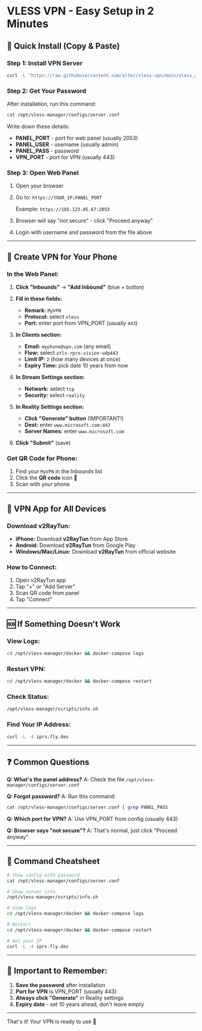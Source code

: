 # VLESS VPN - Easy Setup in 2 Minutes

## 🚀 Quick Install (Copy & Paste)

### Step 1: Install VPN Server
```bash
curl -L "https://raw.githubusercontent.com/alter/vless-vpn/main/vless_auto_installer.sh" | sudo bash
```

### Step 2: Get Your Password
After installation, run this command:
```bash
cat /opt/vless-manager/configs/server.conf
```

Write down these details:
- **PANEL_PORT** - port for web panel (usually 2053)
- **PANEL_USER** - username (usually admin)
- **PANEL_PASS** - password
- **VPN_PORT** - port for VPN (usually 443)

### Step 3: Open Web Panel
1. Open your browser
2. Go to: `https://YOUR_IP:PANEL_PORT`
   
   Example: `https://185.123.45.67:2053`
   
3. Browser will say "not secure" - click "Proceed anyway"
4. Login with username and password from the file above

---

## 📱 Create VPN for Your Phone

### In the Web Panel:

1. **Click "Inbounds"** → **"Add Inbound"** (blue + button)

2. **Fill in these fields:**
   - **Remark:** `MyVPN`
   - **Protocol:** select `vless`
   - **Port:** enter port from VPN_PORT (usually `443`)
   
3. **In Clients section:**
   - **Email:** `myphone@vpn.com` (any email)
   - **Flow:** select `xtls-rprx-vision-udp443`
   - **Limit IP:** `2` (how many devices at once)
   - **Expiry Time:** pick date 10 years from now
   
4. **In Stream Settings section:**
   - **Network:** select `tcp`
   - **Security:** select `reality`
   
5. **In Reality Settings section:**
   - **Click "Generate" button** (IMPORTANT!)
   - **Dest:** enter `www.microsoft.com:443`
   - **Server Names:** enter `www.microsoft.com`
   
6. **Click "Submit"** (save)

### Get QR Code for Phone:

1. Find your `MyVPN` in the Inbounds list
2. Click the **QR code** icon 📱
3. Scan with your phone

---

## 📲 VPN App for All Devices

### Download v2RayTun:
- **iPhone:** Download **v2RayTun** from App Store
- **Android:** Download **v2RayTun** from Google Play
- **Windows/Mac/Linux:** Download **v2RayTun** from official website

### How to Connect:
1. Open v2RayTun app
2. Tap "+" or "Add Server"
3. Scan QR code from panel
4. Tap "Connect"

---

## 🆘 If Something Doesn't Work

### View Logs:
```bash
cd /opt/vless-manager/docker && docker-compose logs
```

### Restart VPN:
```bash
cd /opt/vless-manager/docker && docker-compose restart
```

### Check Status:
```bash
/opt/vless-manager/scripts/info.sh
```

### Find Your IP Address:
```bash
curl -L -4 iprs.fly.dev
```

---

## ❓ Common Questions

**Q: What's the panel address?**
A: Check the file `/opt/vless-manager/configs/server.conf`

**Q: Forgot password?**
A: Run this command:
```bash
cat /opt/vless-manager/configs/server.conf | grep PANEL_PASS
```

**Q: Which port for VPN?**
A: Use VPN_PORT from config (usually 443)

**Q: Browser says "not secure"?**
A: That's normal, just click "Proceed anyway"

---

## 📝 Command Cheatsheet

```bash
# Show config with password
cat /opt/vless-manager/configs/server.conf

# Show server info
/opt/vless-manager/scripts/info.sh

# View logs
cd /opt/vless-manager/docker && docker-compose logs

# Restart
cd /opt/vless-manager/docker && docker-compose restart

# Get your IP
curl -L -4 iprs.fly.dev
```

---

## 🎯 Important to Remember:

1. **Save the password** after installation
2. **Port for VPN** is VPN_PORT (usually 443)
3. **Always click "Generate"** in Reality settings
4. **Expiry date** - set 10 years ahead, don't leave empty

---

That's it! Your VPN is ready to use 🎉
